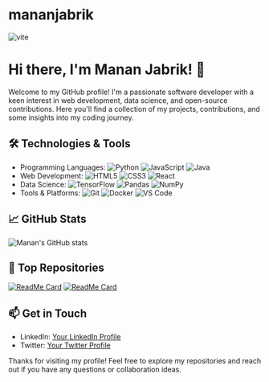 # mananjabrik

![vite](https://github.com/user-attachments/assets/5852241e-910d-479f-a0de-445dd4ca6f25)

# Hi there, I'm Manan Jabrik! 👋

Welcome to my GitHub profile! I'm a passionate software developer with a keen interest in web development, data science, and open-source contributions. Here you'll find a collection of my projects, contributions, and some insights into my coding journey.

## 🛠️ Technologies & Tools

- Programming Languages: ![Python](https://img.shields.io/badge/-Python-333333?style=flat&logo=python) ![JavaScript](https://img.shields.io/badge/-JavaScript-333333?style=flat&logo=javascript) ![Java](https://img.shields.io/badge/-Java-333333?style=flat&logo=java)
- Web Development: ![HTML5](https://img.shields.io/badge/-HTML5-333333?style=flat&logo=html5) ![CSS3](https://img.shields.io/badge/-CSS3-333333?style=flat&logo=css3) ![React](https://img.shields.io/badge/-React-333333?style=flat&logo=react)
- Data Science: ![TensorFlow](https://img.shields.io/badge/-TensorFlow-333333?style=flat&logo=tensorflow) ![Pandas](https://img.shields.io/badge/-Pandas-333333?style=flat&logo=pandas) ![NumPy](https://img.shields.io/badge/-NumPy-333333?style=flat&logo=numpy)
- Tools & Platforms: ![Git](https://img.shields.io/badge/-Git-333333?style=flat&logo=git) ![Docker](https://img.shields.io/badge/-Docker-333333?style=flat&logo=docker) ![VS Code](https://img.shields.io/badge/-VS%20Code-333333?style=flat&logo=visual-studio-code)

## 📈 GitHub Stats

![Manan's GitHub stats](https://github-readme-stats.vercel.app/api?username=mananjabrik&show_icons=true&theme=radical)

## 📂 Top Repositories

[![ReadMe Card](https://github-readme-stats.vercel.app/api/pin/?username=mananjabrik&repo=repo-name&theme=radical)](https://github.com/mananjabrik/repo-name)
[![ReadMe Card](https://github-readme-stats.vercel.app/api/pin/?username=mananjabrik&repo=repo-name&theme=radical)](https://github.com/mananjabrik/repo-name)

## 📫 Get in Touch

- LinkedIn: [Your LinkedIn Profile](https://www.linkedin.com/in/abdul-manan-48638198)
- Twitter: [Your Twitter Profile](https://twitter.com/manan_jabrik)

Thanks for visiting my profile! Feel free to explore my repositories and reach out if you have any questions or collaboration ideas.

